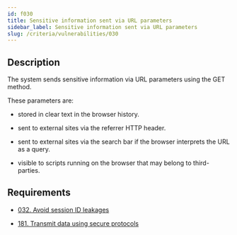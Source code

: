 ```yaml
---
id: f030
title: Sensitive information sent via URL parameters
sidebar_label: Sensitive information sent via URL parameters
slug: /criteria/vulnerabilities/030
---
```


## Description

The system sends sensitive information
via URL parameters using the GET method.

These parameters are:

- stored in clear text in the browser history.

- sent to external sites via the referrer HTTP header.

- sent to external sites via the search bar
  if the browser interprets the URL as a query.

- visible to scripts running on the browser
  that may belong to third-parties.

## Requirements

- [032. Avoid session ID leakages](/criteria/requirements/032)

- [181. Transmit data using secure protocols](/criteria/requirements/181)
